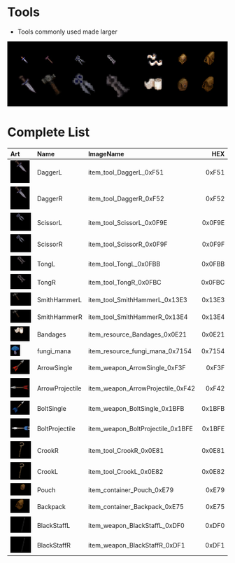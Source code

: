 
# Tools
- Tools commonly used made larger 

![Tools](item_tool_00_comp.jpg?raw=true "Tools")

# Complete List
| Art      |   Name  |  ImageName |  HEX     |    
| :---        | :----- |    :---   | ---: |
| ![DaggerL](item_tool_DaggerL_0xF51.bmp?raw=true ) |DaggerL | item_tool_DaggerL_0xF51 | 0xF51 |
| ![DaggerR](item_tool_DaggerR_0xF52.bmp?raw=true ) |DaggerR | item_tool_DaggerR_0xF52 | 0xF52 |
| ![ScissorL](item_tool_ScissorL_0x0F9E.bmp?raw=true ) |ScissorL | item_tool_ScissorL_0x0F9E | 0x0F9E |
| ![ScissorR](item_tool_ScissorR_0x0F9F.bmp?raw=true ) |ScissorR | item_tool_ScissorR_0x0F9F | 0x0F9F |
| ![TongL](item_tool_TongL_0x0FBB.bmp?raw=true ) |TongL | item_tool_TongL_0x0FBB | 0x0FBB |
| ![TongR](item_tool_TongR_0x0FBC.bmp?raw=true ) |TongR | item_tool_TongR_0x0FBC | 0x0FBC |
| ![SmithHammerL](item_tool_SmithHammerL_0x13E3.bmp?raw=true ) |SmithHammerL | item_tool_SmithHammerL_0x13E3 | 0x13E3 |
| ![SmithHammerR](item_tool_SmithHammerR_0x13E4.bmp?raw=true ) |SmithHammerR | item_tool_SmithHammerR_0x13E4 | 0x13E4 |
| ![Bandages](item_resource_Bandages_0x0E21.bmp?raw=true ) |Bandages | item_resource_Bandages_0x0E21 | 0x0E21 |
| ![fungi_mana](item_resource_fungi_mana_0x7154.bmp?raw=true ) |fungi_mana | item_resource_fungi_mana_0x7154 | 0x7154 |
| ![ArrowSingle](item_weapon_ArrowSingle_0xF3F.bmp?raw=true ) |ArrowSingle | item_weapon_ArrowSingle_0xF3F | 0xF3F |
| ![ArrowProjectile](item_weapon_ArrowProjectile_0xF42.bmp?raw=true ) |ArrowProjectile | item_weapon_ArrowProjectile_0xF42 | 0xF42 |
| ![BoltSingle](item_weapon_BoltSingle_0x1BFB.bmp?raw=true ) |BoltSingle | item_weapon_BoltSingle_0x1BFB | 0x1BFB |
| ![BoltProjectile](item_weapon_BoltProjectile_0x1BFE.bmp?raw=true ) |BoltProjectile | item_weapon_BoltProjectile_0x1BFE | 0x1BFE |
| ![CrookR](item_tool_CrookR_0x0E81.bmp?raw=true ) |CrookR | item_tool_CrookR_0x0E81 | 0x0E81 |
| ![CrookL](item_tool_CrookL_0x0E82.bmp?raw=true ) |CrookL | item_tool_CrookL_0x0E82 | 0x0E82 |
| ![Pouch](item_container_Pouch_0xE79.bmp?raw=true ) |Pouch | item_container_Pouch_0xE79 | 0xE79 |
| ![Backpack](item_container_Backpack_0xE75.bmp?raw=true ) |Backpack | item_container_Backpack_0xE75 | 0xE75 |
| ![BlackStaffL](item_weapon_BlackStaffL_0xDF0.bmp?raw=true ) |BlackStaffL | item_weapon_BlackStaffL_0xDF0 | 0xDF0 |
| ![BlackStaffR](item_weapon_BlackStaffR_0xDF1.bmp?raw=true ) |BlackStaffR | item_weapon_BlackStaffR_0xDF1 | 0xDF1 |